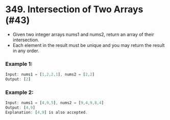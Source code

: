 # 349. Intersection of Two Arrays (#43)

- Given two integer arrays nums1 and nums2, return an array of their intersection.
-  Each element in the result must be unique and you may return the result in any order.


### Example 1:

``` js
Input: nums1 = [1,2,2,1], nums2 = [2,2]
Output: [2]
```


### Example 2:

``` js
Input: nums1 = [4,9,5], nums2 = [9,4,9,8,4]
Output: [4,9]
Explanation: [4,9] is also accepted.
```